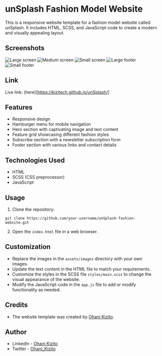 # unSplash Fashion Model Website

This is a responsive website template for a fashion model website called unSplash. It includes HTML, SCSS, and JavaScript code to create a modern and visually appealing layout.

## Screenshots
![Large screen](../assets/screenshots/large-screen.JPG)
![Medium screen](../assets/screenshots/medium-screen.JPG)
![Small screen](../assets/screenshots/small-screen.JPG)
![Large footer](../assets/screenshots/large-footer.JPG)
![Small footer](../assets/screenshots/small-footer.JPG)

## Link 

Live link: (here)[https://kizitech.github.io/unSplash/]

## Features

- Responsive design
- Hamburger menu for mobile navigation
- Hero section with captivating image and text content
- Feature grid showcasing different fashion styles
- Subscribe section with a newsletter subscription form
- Footer section with various links and contact details

## Technologies Used

- HTML
- SCSS (CSS preprocessor)
- JavaScript

## Usage

1. Clone the repository:

```
git clone https://github.com/your-username/unSplash-fashion-website.git
```


2. Open the `index.html` file in a web browser.

## Customization

- Replace the images in the `assets/images` directory with your own images.
- Update the text content in the HTML file to match your requirements.
- Customize the styles in the SCSS file `styles/main.scss` to change the visual appearance of the website.
- Modify the JavaScript code in the `app.js` file to add or modify functionality as needed.

## Credits

- The website template was created by [Ohani Kizito](https://github.com/kizitech).


## Author

- LinkedIn - [Ohani Kizito](https://www.linkedin.com/in/ohanikizito/)
- Twitter - [Ohani_Kizito](https://www.twitter.com/Ohani_Kizito)
